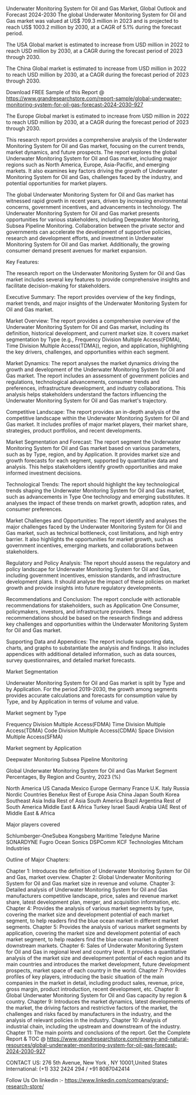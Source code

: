Underwater Monitoring System for Oil and Gas Market, Global Outlook and Forecast 2024-2030
The global Underwater Monitoring System for Oil and Gas market was valued at US$ 709.3 million in 2023 and is projected to reach US$ 1003.2 million by 2030, at a CAGR of 5.1% during the forecast period.

The USA Global market is estimated to increase from USD million in 2022 to reach USD million by 2030, at a CAGR during the forecast period of 2023 through 2030.

The China Global market is estimated to increase from USD million in 2022 to reach USD million by 2030, at a CAGR during the forecast period of 2023 through 2030.

Download FREE Sample of this Report @ https://www.grandresearchstore.com/report-sample/global-underwater-monitoring-system-for-oil-gas-forecast-2024-2030-927

The Europe Global market is estimated to increase from USD million in 2022 to reach USD million by 2030, at a CAGR during the forecast period of 2023 through 2030.

This research report provides a comprehensive analysis of the Underwater Monitoring System for Oil and Gas market, focusing on the current trends, market dynamics, and future prospects. The report explores the global Underwater Monitoring System for Oil and Gas market, including major regions such as North America, Europe, Asia-Pacific, and emerging markets. It also examines key factors driving the growth of Underwater Monitoring System for Oil and Gas, challenges faced by the industry, and potential opportunities for market players.

The global Underwater Monitoring System for Oil and Gas market has witnessed rapid growth in recent years, driven by increasing environmental concerns, government incentives, and advancements in technology. The Underwater Monitoring System for Oil and Gas market presents opportunities for various stakeholders, including Deepwater Monitoring, Subsea Pipeline Monitoring. Collaboration between the private sector and governments can accelerate the development of supportive policies, research and development efforts, and investment in Underwater Monitoring System for Oil and Gas market. Additionally, the growing consumer demand present avenues for market expansion.

Key Features:

The research report on the Underwater Monitoring System for Oil and Gas market includes several key features to provide comprehensive insights and facilitate decision-making for stakeholders.

Executive Summary: The report provides overview of the key findings, market trends, and major insights of the Underwater Monitoring System for Oil and Gas market.

Market Overview: The report provides a comprehensive overview of the Underwater Monitoring System for Oil and Gas market, including its definition, historical development, and current market size. It covers market segmentation by Type (e.g., Frequency Division Multiple Access(FDMA), Time Division Multiple Access(TDMA)), region, and application, highlighting the key drivers, challenges, and opportunities within each segment.

Market Dynamics: The report analyses the market dynamics driving the growth and development of the Underwater Monitoring System for Oil and Gas market. The report includes an assessment of government policies and regulations, technological advancements, consumer trends and preferences, infrastructure development, and industry collaborations. This analysis helps stakeholders understand the factors influencing the Underwater Monitoring System for Oil and Gas market's trajectory.

Competitive Landscape: The report provides an in-depth analysis of the competitive landscape within the Underwater Monitoring System for Oil and Gas market. It includes profiles of major market players, their market share, strategies, product portfolios, and recent developments.

Market Segmentation and Forecast: The report segment the Underwater Monitoring System for Oil and Gas market based on various parameters, such as by Type, region, and by Application. It provides market size and growth forecasts for each segment, supported by quantitative data and analysis. This helps stakeholders identify growth opportunities and make informed investment decisions.

Technological Trends: The report should highlight the key technological trends shaping the Underwater Monitoring System for Oil and Gas market, such as advancements in Type One technology and emerging substitutes. It analyses the impact of these trends on market growth, adoption rates, and consumer preferences.

Market Challenges and Opportunities: The report identify and analyses the major challenges faced by the Underwater Monitoring System for Oil and Gas market, such as technical bottleneck, cost limitations, and high entry barrier. It also highlights the opportunities for market growth, such as government incentives, emerging markets, and collaborations between stakeholders.

Regulatory and Policy Analysis: The report should assess the regulatory and policy landscape for Underwater Monitoring System for Oil and Gas, including government incentives, emission standards, and infrastructure development plans. It should analyse the impact of these policies on market growth and provide insights into future regulatory developments.

Recommendations and Conclusion: The report conclude with actionable recommendations for stakeholders, such as Application One Consumer, policymakers, investors, and infrastructure providers. These recommendations should be based on the research findings and address key challenges and opportunities within the Underwater Monitoring System for Oil and Gas market.

Supporting Data and Appendices: The report include supporting data, charts, and graphs to substantiate the analysis and findings. It also includes appendices with additional detailed information, such as data sources, survey questionnaires, and detailed market forecasts.

Market Segmentation

Underwater Monitoring System for Oil and Gas market is split by Type and by Application. For the period 2019-2030, the growth among segments provides accurate calculations and forecasts for consumption value by Type, and by Application in terms of volume and value.

Market segment by Type

Frequency Division Multiple Access(FDMA)
Time Division Multiple Access(TDMA)
Code Division Multiple Access(CDMA)
Space Division Multiple Access(SFMA)

Market segment by Application

Deepwater Monitoring
Subsea Pipeline Monitoring

Global Underwater Monitoring System for Oil and Gas Market Segment Percentages, By Region and Country, 2023 (%)

North America
US
Canada
Mexico
Europe
Germany
France
U.K.
Italy
Russia
Nordic Countries
Benelux
Rest of Europe
Asia
China
Japan
South Korea
Southeast Asia
India
Rest of Asia
South America
Brazil
Argentina
Rest of South America
Middle East & Africa
Turkey
Israel
Saudi Arabia
UAE
Rest of Middle East & Africa

Major players covered

Schlumberger-OneSubea
Kongsberg Maritime
Teledyne Marine
SONARDYNE
Fugro
Ocean Sonics
DSPComm
KCF Technologies
Mitcham Industries

Outline of Major Chapters:

Chapter 1: Introduces the definition of Underwater Monitoring System for Oil and Gas, market overview.
Chapter 2: Global Underwater Monitoring System for Oil and Gas market size in revenue and volume.
Chapter 3: Detailed analysis of Underwater Monitoring System for Oil and Gas manufacturers competitive landscape, price, sales and revenue market share, latest development plan, merger, and acquisition information, etc.
Chapter 4: Provides the analysis of various market segments by type, covering the market size and development potential of each market segment, to help readers find the blue ocean market in different market segments.
Chapter 5: Provides the analysis of various market segments by application, covering the market size and development potential of each market segment, to help readers find the blue ocean market in different downstream markets.
Chapter 6: Sales of Underwater Monitoring System for Oil and Gas in regional level and country level. It provides a quantitative analysis of the market size and development potential of each region and its main countries and introduces the market development, future development prospects, market space of each country in the world.
Chapter 7: Provides profiles of key players, introducing the basic situation of the main companies in the market in detail, including product sales, revenue, price, gross margin, product introduction, recent development, etc.
Chapter 8: Global Underwater Monitoring System for Oil and Gas capacity by region & country.
Chapter 9: Introduces the market dynamics, latest developments of the market, the driving factors and restrictive factors of the market, the challenges and risks faced by manufacturers in the industry, and the analysis of relevant policies in the industry.
Chapter 10: Analysis of industrial chain, including the upstream and downstream of the industry.
Chapter 11: The main points and conclusions of the report.
Get the Complete Report & TOC @ https://www.grandresearchstore.com/energy-and-natural-resources/global-underwater-monitoring-system-for-oil-gas-forecast-2024-2030-927

CONTACT US:
276 5th Avenue, New York , NY 10001,United States
International: (+1) 332 2424 294 / +91 8087042414

Follow Us On linkedin :- https://www.linkedin.com/company/grand-research-store/
